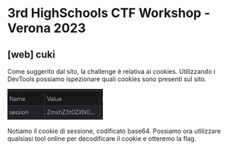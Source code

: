 # 3rd HighSchools CTF Workshop - Verona 2023

## [web] cuki

Come suggerito dal sito, la challenge è relativa ai cookies. Utilizzando i DevTools possiamo ispezionare quali cookies sono presenti sul sito.

![storage](writeup/storage.png)

Notiamo il cookie di sessione, codificato base64. Possiamo ora utilizzare qualsiasi tool online per decodificare il cookie e otteremo la flag.
